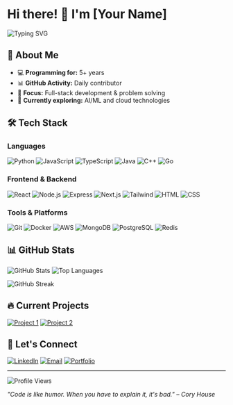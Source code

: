 # Hi there! 👋 I'm [Your Name]

![Typing SVG](https://readme-typing-svg.demolab.com?font=Fira+Code&pause=1000&color=36BCF7&center=true&vCenter=true&width=435&lines=Full+Stack+Developer;5%2B+Years+of+Coding;Always+Learning+New+Things)

## 🚀 About Me
- 💻 **Programming for:** 5+ years
- 📊 **GitHub Activity:** Daily contributor
- 🎯 **Focus:** Full-stack development & problem solving
- 🌱 **Currently exploring:** AI/ML and cloud technologies

## 🛠️ Tech Stack

### Languages
![Python](https://skillicons.dev/icons?i=python) ![JavaScript](https://skillicons.dev/icons?i=javascript) ![TypeScript](https://skillicons.dev/icons?i=typescript) ![Java](https://skillicons.dev/icons?i=java) ![C++](https://skillicons.dev/icons?i=cpp) ![Go](https://skillicons.dev/icons?i=go)

### Frontend & Backend
![React](https://skillicons.dev/icons?i=react) ![Node.js](https://skillicons.dev/icons?i=nodejs) ![Express](https://skillicons.dev/icons?i=express) ![Next.js](https://skillicons.dev/icons?i=nextjs) ![Tailwind](https://skillicons.dev/icons?i=tailwind) ![HTML](https://skillicons.dev/icons?i=html) ![CSS](https://skillicons.dev/icons?i=css)

### Tools & Platforms
![Git](https://skillicons.dev/icons?i=git) ![Docker](https://skillicons.dev/icons?i=docker) ![AWS](https://skillicons.dev/icons?i=aws) ![MongoDB](https://skillicons.dev/icons?i=mongodb) ![PostgreSQL](https://skillicons.dev/icons?i=postgres) ![Redis](https://skillicons.dev/icons?i=redis)

## 📊 GitHub Stats

![GitHub Stats](https://github-readme-stats.vercel.app/api?username=YourUsername&show_icons=true&theme=tokyonight&include_all_commits=true&count_private=true)
![Top Languages](https://github-readme-stats.vercel.app/api/top-langs/?username=YourUsername&layout=compact&theme=tokyonight)

![GitHub Streak](https://github-readme-streak-stats.herokuapp.com/?user=YourUsername&theme=tokyonight)

## 🔥 Current Projects

[![Project 1](https://github-readme-stats.vercel.app/api/pin/?username=YourUsername&repo=project1&theme=tokyonight)](https://github.com/YourUsername/project1)
[![Project 2](https://github-readme-stats.vercel.app/api/pin/?username=YourUsername&repo=project2&theme=tokyonight)](https://github.com/YourUsername/project2)

## 🤝 Let's Connect

[![LinkedIn](https://img.shields.io/badge/LinkedIn-0077B5?style=for-the-badge&logo=linkedin&logoColor=white)](https://linkedin.com/in/yourprofile)
[![Email](https://img.shields.io/badge/Email-D14836?style=for-the-badge&logo=gmail&logoColor=white)](mailto:your.email@example.com)
[![Portfolio](https://img.shields.io/badge/Portfolio-000000?style=for-the-badge&logo=About.me&logoColor=white)](https://yourportfolio.com)

---

![Profile Views](https://komarev.com/ghpvc/?username=YourUsername&color=blueviolet&style=flat-square&label=Profile+Views)

*"Code is like humor. When you have to explain it, it's bad." – Cory House*
